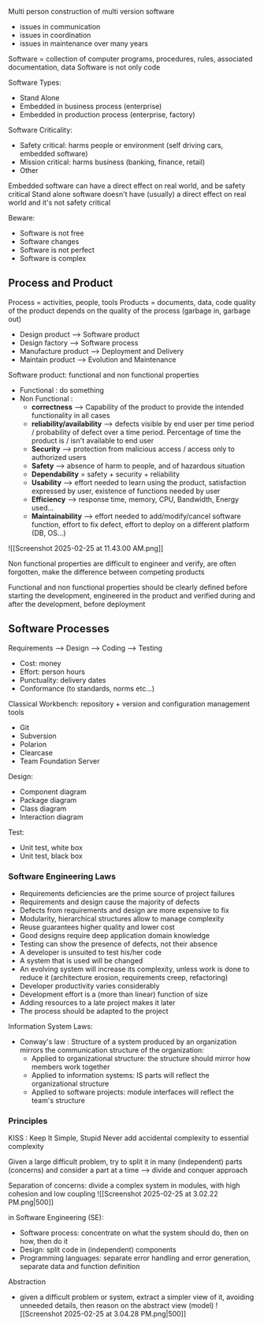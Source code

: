 Multi person construction of multi version software
- issues in communication
- issues in coordination
- issues in maintenance over many years

Software = collection of computer programs, procedures, rules, associated documentation, data
Software is not only code

Software Types:
- Stand Alone
- Embedded in business process (enterprise)
- Embedded in production process (enterprise, factory)

Software Criticality:
- Safety critical: harms people or environment (self driving cars, embedded software)
- Mission critical: harms business (banking, finance, retail)
- Other

Embedded software can have a direct effect on real world, and be safety critical
Stand alone software doesn't have (usually) a direct effect on real world and it's not safety critical

Beware:
- Software is not free
- Software changes
- Software is not perfect
- Software is complex

## Process and Product

Process = activities, people, tools
Products = documents, data, code
quality of the product depends on the quality of the process (garbage in, garbage out)

- Design product --> Software product
- Design factory --> Software process
- Manufacture product --> Deployment and Delivery
- Maintain product --> Evolution and Maintenance

Software product: functional and non functional properties
- Functional : do something
- Non Functional : 
	- **correctness** -->  Capability of the product to provide the intended functionality in all cases
	- **reliability/availability** --> defects visible by end user per time period / probability of defect over a time period. Percentage of time the product is / isn't available to end user
	- **Security** --> protection from malicious access / access only to authorized users
	- **Safety** --> absence of harm to people, and of hazardous situation 
	- **Dependability** = safety + security + reliability 
	- **Usability** --> effort needed to learn using the product, satisfaction expressed by user, existence of functions needed by user
	- **Efficiency** --> response time, memory, CPU, Bandwidth, Energy used...
	- **Maintainability** --> effort needed to add/modify/cancel software function, effort to fix defect, effort to deploy on a different platform (DB, OS...)

![[Screenshot 2025-02-25 at 11.43.00 AM.png]]

Non functional properties are difficult to engineer and verify, are often forgotten, make the difference between competing products

Functional and non functional properties should be clearly defined before starting the development, engineered in the product and verified during and after the development, before deployment

## Software Processes

Requirements --> Design --> Coding --> Testing

- Cost: money
- Effort: person hours
- Punctuality: delivery dates
- Conformance (to standards, norms etc...)

Classical Workbench: repository + version and configuration management tools
- Git
- Subversion
- Polarion
- Clearcase
- Team Foundation Server

Design:
- Component diagram
- Package diagram
- Class diagram
- Interaction diagram

Test: 
- Unit test, white box
- Unit test, black box

### Software Engineering Laws
- Requirements deficiencies are the prime source of project failures
- Requirements and design cause the majority of defects
- Defects from requirements and design are more expensive to fix
- Modularity, hierarchical structures allow to manage complexity
- Reuse guarantees higher quality and lower cost
- Good designs require deep application domain knowledge
- Testing can show the presence of defects, not their absence
- A developer is unsuited to test his/her code
- A system that is used will be changed
- An evolving system will increase its complexity, unless work is done to reduce it (architecture erosion, requirements creep, refactoring)
- Developer productivity varies considerably
- Development effort is a (more than linear) function of size
- Adding resources to a late project makes it later
- The process should be adapted to the project

Information System Laws:
- Conway's law : Structure of a system produced by an organization mirrors the communication structure of the organization:
	- Applied to organizational structure: the structure should mirror how members work together
	- Applied to information systems: IS parts will reflect the organizational structure
	- Applied to software projects: module interfaces will reflect the team's structure

### Principles

KISS : Keep It Simple, Stupid
Never add accidental complexity to essential complexity

Given a large difficult problem, try to split it in many (independent) parts (concerns) and consider a part at a time --> divide and conquer approach

Separation of concerns: divide a complex system in modules, with high cohesion and low coupling
![[Screenshot 2025-02-25 at 3.02.22 PM.png|500]]

in Software Engineering (SE):
- Software process: concentrate on what the system should do, then on how, then do it
- Design: split code in (independent) components
- Programming languages: separate error handling and error generation, separate data and function definition

Abstraction
- given a difficult problem or system, extract a simpler view of it, avoiding unneeded details, then reason on the abstract view (model)
![[Screenshot 2025-02-25 at 3.04.28 PM.png|500]]

